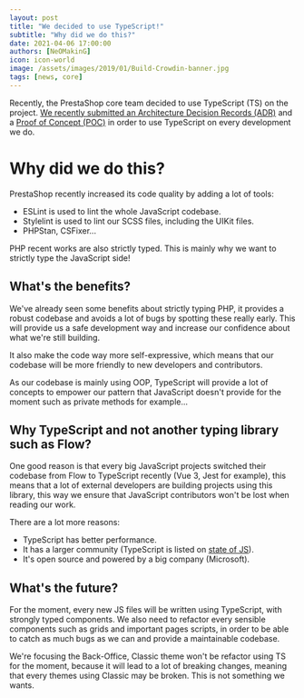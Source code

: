 ```yaml
---
layout: post
title: "We decided to use TypeScript!"
subtitle: "Why did we do this?"
date: 2021-04-06 17:00:00
authors: [NeOMakinG]
icon: icon-world
image: /assets/images/2019/01/Build-Crowdin-banner.jpg
tags: [news, core]
---
```


Recently, the PrestaShop core team decided to use TypeScript (TS) on the project. [We recently submitted an Architecture Decision Records (ADR)](https://github.com/PrestaShop/ADR/pull/19) and a [Proof of Concept (POC)](https://github.com/PrestaShop/PrestaShop/pull/23221) in order to use TypeScript on every development we do.

# Why did we do this?

PrestaShop recently increased its code quality by adding a lot of tools:
- ESLint is used to lint the whole JavaScript codebase.
- Stylelint is used to lint our SCSS files, including the UIKit files.
- PHPStan, CSFixer...

PHP recent works are also strictly typed. This is mainly why we want to strictly type the JavaScript side! 

## What's the benefits?

We've already seen some benefits about strictly typing PHP, it provides a robust codebase and avoids a lot of bugs by spotting these really early. This will provide us a safe development way and increase our confidence about what we're still building.

It also make the code way more self-expressive, which means that our codebase will be more friendly to new developers and contributors.

As our codebase is mainly using OOP, TypeScript will provide a lot of concepts to empower our pattern that JavaScript doesn't provide for the moment such as private methods for example...

## Why TypeScript and not another typing library such as Flow?

One good reason is that every big JavaScript projects switched their codebase from Flow to TypeScript recently (Vue 3, Jest for example), this means that a lot of external developers are building projects using this library, this way we ensure that JavaScript contributors won't be lost when reading our work.

There are a lot more reasons:
- TypeScript has better performance.
- It has a larger community (TypeScript is listed on [state of JS](https://2020.stateofjs.com/en-US/technologies/)).
- It's open source and powered by a big company (Microsoft).

## What's the future?

For the moment, every new JS files will be written using TypeScript, with strongly typed components. We also need to refactor every sensible components such as grids and important pages scripts, in order to be able to catch as much bugs as we can and provide a maintainable codebase.

We're focusing the Back-Office, Classic theme won't be refactor using TS for the moment, because it will lead to a lot of breaking changes, meaning that every themes using Classic may be broken. This is not something we wants.


